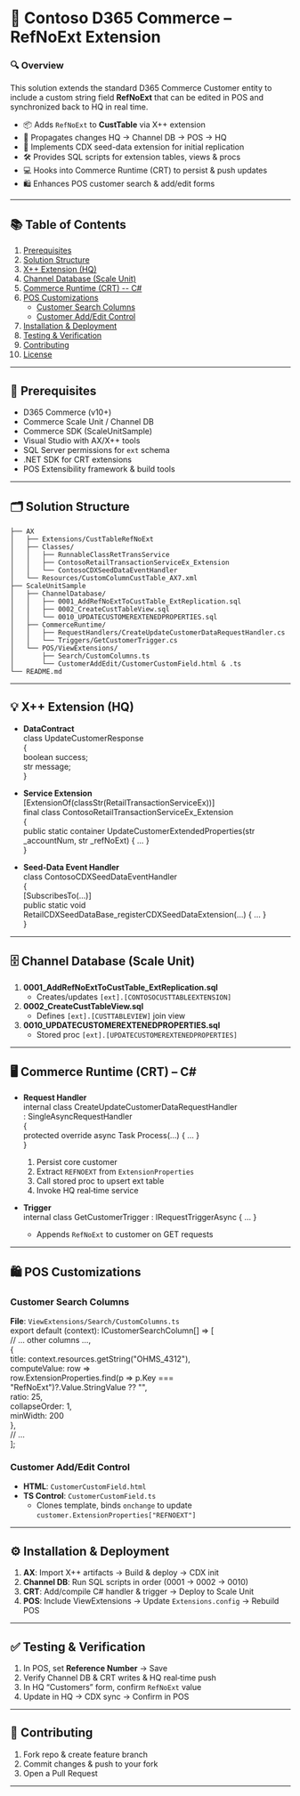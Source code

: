 # 🚀 Contoso D365 Commerce – RefNoExt Extension

### 🔍 Overview
This solution extends the standard D365 Commerce Customer entity to include a custom string field **RefNoExt** that can be edited in POS and synchronized back to HQ in real time.

- 📦 Adds `RefNoExt` to **CustTable** via X++ extension  
- 🔄 Propagates changes HQ → Channel DB → POS → HQ  
- 🌱 Implements CDX seed-data extension for initial replication  
- 🛠️ Provides SQL scripts for extension tables, views & procs  
- 💻 Hooks into Commerce Runtime (CRT) to persist & push updates  
- 🛍️ Enhances POS customer search & add/edit forms  

---

## 📚 Table of Contents
1. [Prerequisites](#prerequisites)
2. [Solution Structure](#solution-structure)
3. [X++ Extension (HQ)](#x-extension-hq)
4. [Channel Database (Scale Unit)](#channel-database-scale-unit)
5. [Commerce Runtime (CRT) -- C#](#commerce-runtime-crt--c)
6. [POS Customizations](#pos-customizations)
    - [Customer Search Columns](#customer-search-columns)
    - [Customer Add/Edit Control](#customer-addedit-control)
7. [Installation & Deployment](#installation--deployment)
8. [Testing & Verification](#testing--verification)
9. [Contributing](#contributing)
10. [License](#license)

 

---

## 🔧 Prerequisites
- D365 Commerce (v10+)  
- Commerce Scale Unit / Channel DB  
- Commerce SDK (ScaleUnitSample)  
- Visual Studio with AX/X++ tools  
- SQL Server permissions for `ext` schema  
- .NET SDK for CRT extensions  
- POS Extensibility framework & build tools  

---

## 🗂️ Solution Structure
    ├── AX
    │   ├── Extensions/CustTableRefNoExt
    │   ├── Classes/
    │   │   ├── RunnableClassRetTransService
    │   │   ├── ContosoRetailTransactionServiceEx_Extension
    │   │   └── ContosoCDXSeedDataEventHandler
    │   └── Resources/CustomColumnCustTable_AX7.xml
    ├── ScaleUnitSample
    │   ├── ChannelDatabase/
    │   │   ├── 0001_AddRefNoExtToCustTable_ExtReplication.sql
    │   │   ├── 0002_CreateCustTableView.sql
    │   │   └── 0010_UPDATECUSTOMEREXTENEDPROPERTIES.sql
    │   ├── CommerceRuntime/
    │   │   ├── RequestHandlers/CreateUpdateCustomerDataRequestHandler.cs
    │   │   └── Triggers/GetCustomerTrigger.cs
    │   └── POS/ViewExtensions/
    │       ├── Search/CustomColumns.ts
    │       └── CustomerAddEdit/CustomerCustomField.html & .ts
    └── README.md

---

## 💡 X++ Extension (HQ)
- **DataContract**  
    class UpdateCustomerResponse  
    {  
        boolean success;  
        str message;  
    }  

- **Service Extension**  
    [ExtensionOf(classStr(RetailTransactionServiceEx))]  
    final class ContosoRetailTransactionServiceEx_Extension  
    {  
        public static container UpdateCustomerExtendedProperties(str _accountNum, str _refNoExt) { … }  
    }  

- **Seed‑Data Event Handler**  
    class ContosoCDXSeedDataEventHandler  
    {  
        [SubscribesTo(...)]  
        public static void RetailCDXSeedDataBase_registerCDXSeedDataExtension(...) { … }  
    }  

---

## 🗄️ Channel Database (Scale Unit)
1. **0001_AddRefNoExtToCustTable_ExtReplication.sql**  
   - Creates/updates `[ext].[CONTOSOCUSTTABLEEXTENSION]`  
2. **0002_CreateCustTableView.sql**  
   - Defines `[ext].[CUSTTABLEVIEW]` join view  
3. **0010_UPDATECUSTOMEREXTENEDPROPERTIES.sql**  
   - Stored proc `[ext].[UPDATECUSTOMEREXTENEDPROPERTIES]`

---

## 🖥️ Commerce Runtime (CRT) – C#
- **Request Handler**  
    internal class CreateUpdateCustomerDataRequestHandler  
        : SingleAsyncRequestHandler<CreateOrUpdateCustomerDataRequest>  
    {  
        protected override async Task<Response> Process(...) { … }  
    }  

    1. Persist core customer  
    2. Extract `REFNOEXT` from `ExtensionProperties`  
    3. Call stored proc to upsert ext table  
    4. Invoke HQ real‑time service  

- **Trigger**  
    internal class GetCustomerTrigger : IRequestTriggerAsync { … }  
    - Appends `RefNoExt` to customer on GET requests

---

## 🛍️ POS Customizations

### Customer Search Columns
**File**: `ViewExtensions/Search/CustomColumns.ts`  
    export default (context): ICustomerSearchColumn[] => [  
      // … other columns …,  
      {  
        title: context.resources.getString("OHMS_4312"),  
        computeValue: row =>  
          row.ExtensionProperties.find(p => p.Key === "RefNoExt")?.Value.StringValue ?? "",  
        ratio: 25,  
        collapseOrder: 1,  
        minWidth: 200  
      },  
      // …  
    ];

### Customer Add/Edit Control
- **HTML**: `CustomerCustomField.html`  
- **TS Control**: `CustomerCustomField.ts`  
    - Clones template, binds `onchange` to update `customer.ExtensionProperties["REFNOEXT"]`

---

## ⚙️ Installation & Deployment
1. **AX**: Import X++ artifacts → Build & deploy → CDX init  
2. **Channel DB**: Run SQL scripts in order (0001 → 0002 → 0010)  
3. **CRT**: Add/compile C# handler & trigger → Deploy to Scale Unit  
4. **POS**: Include ViewExtensions → Update `Extensions.config` → Rebuild POS

---

## ✅ Testing & Verification
1. In POS, set **Reference Number** → Save  
2. Verify Channel DB & CRT writes & HQ real‑time push  
3. In HQ “Customers” form, confirm `RefNoExt` value  
4. Update in HQ → CDX sync → Confirm in POS

---

## 🤝 Contributing
1. Fork repo & create feature branch  
2. Commit changes & push to your fork  
3. Open a Pull Request

---